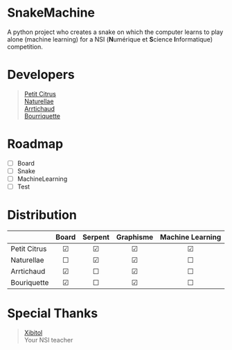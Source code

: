# SnakeMachine
A python project who creates a snake on which the computer learns to play alone (machine learning) for a NSI (**N**umérique et **S**cience **I**nformatique) competition.
 
# Developers
> [Petit Citrus](https://github.com/petit-citrus)  
> [Naturellae](https://github.com/naturellae)  
> [Arrtichaud](https://github.com/Arrtichaud)  
> [Bourriquette](https://github.com/Bourriquette)  

# Roadmap
- [ ] Board  
- [ ] Snake
- [ ] MachineLearning
- [ ] Test  

# Distribution
|              	| Board 	| Serpent 	| Graphisme 	| Machine Learning 	|
|--------------	|:-------:	|:-------:	|:---------:	|:----------------:	|
| Petit Citrus 	| &#9745; 	|   &#9745;   	|    &#9745;    	|     &#9745;    	|
| Naturellae   	| &#9744; 	|   &#9745;   	|    &#9745;    	|     &#9744;    	|
| Arrtichaud   	| &#9745; 	|    &#9744;  	|    &#9745;    	|     &#9744;    	|
| Bouriquette  	| &#9745; 	|    &#9744;  	|    &#9745;    	|     &#9744;    	|
  
# Special Thanks
> [Xibitol](https://github.com/Xibitol)  
> Your NSI teacher
